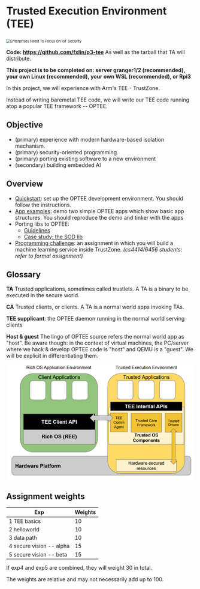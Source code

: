 # Trusted Execution Environment (TEE)

<img src="https://www.thefastmode.com/media/k2/items/src/7df193d5a2be86814850ef16aacb19d6.jpg?t=20200606_093102?date=13042020" alt="Enterprises Need To Focus On IoT Security" style="zoom: 67%;" />

**Code: https://github.com/fxlin/p3-tee** As well as the tarball that TA will distribute.

**This project is to be completed on: server granger1/2 (recommended), your own Linux (recommended), your own WSL (recommended), or Rpi3**

In this project, we will experience with Arm's TEE - TrustZone. 

Instead of writing baremetal TEE code, we will write our TEE code running atop a popular TEE framework -- OPTEE. 

## Objective

* (primary) experience with modern hardware-based isolation mechanism.
* (primary) security-oriented programming. 
* (primary) porting existing software to a new environment 
* (secondary) building embedded AI

## Overview

* [Quickstart](quickstart.md): set up the OPTEE development environment. You should follow the instructions. 
* [App examples](helloworld.md): demo two simple OPTEE apps which show basic app structures. You should reproduce the demo and tinker with the apps
* Porting libs to OPTEE: 
  * [Guidelines](porting.md)
  * [Case study: the SOD lib](sod.md)
* [Programming challenge](secure-vision.md): an assignment in which you will build a machine learning service inside TrustZone. *(cs4414/6456 students: refer to formal assignment)*

## Glossary
**TA** Trusted applications, sometimes called trustlets. A TA is a binary to be executed in the secure world. 

**CA** Trusted clients, or clients. A TA is a normal world apps invoking TAs. 

**TEE supplicant**: the OPTEE daemon running in the normal world serving clients 

**Host & guest** The lingo of OPTEE source refers the normal world app as "host". Be aware though: in the context of virtual machines, the PC/server where we hack & develop OPTEE code is "host" and QEMU is a "guest". We will be explicit in differentiating them. 

![](arch.png)

## Assignment weights

| Exp  | Weights |
| ---- | ------- |
| 1 TEE basics | 10     |
| 2 helloworld | 10     |
| 3 data path | 10     |
| 4 secure vision -- alpha | 15    |
| 5 secure vision -- beta | 15    |

If exp4 and exp5 are combined, they will weight 30 in total.

The weights are relative and may not necessarily add up to 100. 


